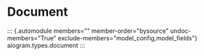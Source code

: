 # Document

::: {.automodule members="" member-order="bysource" undoc-members="True" exclude-members="model_config,model_fields"}
aiogram.types.document
:::
